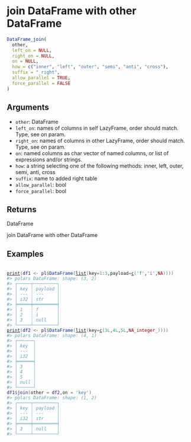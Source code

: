 # join DataFrame with other DataFrame

```r
DataFrame_join(
  other,
  left_on = NULL,
  right_on = NULL,
  on = NULL,
  how = c("inner", "left", "outer", "semi", "anti", "cross"),
  suffix = "_right",
  allow_parallel = TRUE,
  force_parallel = FALSE
)
```

## Arguments

- `other`: DataFrame
- `left_on`: names of columns in self LazyFrame, order should match. Type, see on param.
- `right_on`: names of columns in other LazyFrame, order should match. Type, see on param.
- `on`: named columns as char vector of named columns, or list of expressions and/or strings.
- `how`: a string selecting one of the following methods: inner, left, outer, semi, anti, cross
- `suffix`: name to added right table
- `allow_parallel`: bool
- `force_parallel`: bool

## Returns

DataFrame

join DataFrame with other DataFrame

## Examples

<pre class='r-example'> <code> <span class='r-in'><span></span></span>
<span class='r-in'><span><span class='fu'><a href='https://rdrr.io/r/base/print.html'>print</a></span><span class='op'>(</span><span class='va'>df1</span> <span class='op'>&lt;-</span> <span class='va'>pl</span><span class='op'>$</span><span class='fu'>DataFrame</span><span class='op'>(</span><span class='fu'><a href='https://rdrr.io/r/base/list.html'>list</a></span><span class='op'>(</span>key<span class='op'>=</span><span class='fl'>1</span><span class='op'>:</span><span class='fl'>3</span>,payload<span class='op'>=</span><span class='fu'><a href='https://rdrr.io/r/base/c.html'>c</a></span><span class='op'>(</span><span class='st'>'f'</span>,<span class='st'>'i'</span>,<span class='cn'>NA</span><span class='op'>)</span><span class='op'>)</span><span class='op'>)</span><span class='op'>)</span></span></span>
<span class='r-out co'><span class='r-pr'>#&gt;</span> polars DataFrame: shape: (3, 2)</span>
<span class='r-out co'><span class='r-pr'>#&gt;</span> ┌─────┬─────────┐</span>
<span class='r-out co'><span class='r-pr'>#&gt;</span> │ key ┆ payload │</span>
<span class='r-out co'><span class='r-pr'>#&gt;</span> │ --- ┆ ---     │</span>
<span class='r-out co'><span class='r-pr'>#&gt;</span> │ i32 ┆ str     │</span>
<span class='r-out co'><span class='r-pr'>#&gt;</span> ╞═════╪═════════╡</span>
<span class='r-out co'><span class='r-pr'>#&gt;</span> │ 1   ┆ f       │</span>
<span class='r-out co'><span class='r-pr'>#&gt;</span> │ 2   ┆ i       │</span>
<span class='r-out co'><span class='r-pr'>#&gt;</span> │ 3   ┆ null    │</span>
<span class='r-out co'><span class='r-pr'>#&gt;</span> └─────┴─────────┘</span>
<span class='r-in'><span><span class='fu'><a href='https://rdrr.io/r/base/print.html'>print</a></span><span class='op'>(</span><span class='va'>df2</span> <span class='op'>&lt;-</span> <span class='va'>pl</span><span class='op'>$</span><span class='fu'>DataFrame</span><span class='op'>(</span><span class='fu'><a href='https://rdrr.io/r/base/list.html'>list</a></span><span class='op'>(</span>key<span class='op'>=</span><span class='fu'><a href='https://rdrr.io/r/base/c.html'>c</a></span><span class='op'>(</span><span class='fl'>3L</span>,<span class='fl'>4L</span>,<span class='fl'>5L</span>,<span class='cn'>NA_integer_</span><span class='op'>)</span><span class='op'>)</span><span class='op'>)</span><span class='op'>)</span></span></span>
<span class='r-out co'><span class='r-pr'>#&gt;</span> polars DataFrame: shape: (4, 1)</span>
<span class='r-out co'><span class='r-pr'>#&gt;</span> ┌──────┐</span>
<span class='r-out co'><span class='r-pr'>#&gt;</span> │ key  │</span>
<span class='r-out co'><span class='r-pr'>#&gt;</span> │ ---  │</span>
<span class='r-out co'><span class='r-pr'>#&gt;</span> │ i32  │</span>
<span class='r-out co'><span class='r-pr'>#&gt;</span> ╞══════╡</span>
<span class='r-out co'><span class='r-pr'>#&gt;</span> │ 3    │</span>
<span class='r-out co'><span class='r-pr'>#&gt;</span> │ 4    │</span>
<span class='r-out co'><span class='r-pr'>#&gt;</span> │ 5    │</span>
<span class='r-out co'><span class='r-pr'>#&gt;</span> │ null │</span>
<span class='r-out co'><span class='r-pr'>#&gt;</span> └──────┘</span>
<span class='r-in'><span><span class='va'>df1</span><span class='op'>$</span><span class='fu'>join</span><span class='op'>(</span>other <span class='op'>=</span> <span class='va'>df2</span>,on <span class='op'>=</span> <span class='st'>'key'</span><span class='op'>)</span></span></span>
<span class='r-out co'><span class='r-pr'>#&gt;</span> polars DataFrame: shape: (1, 2)</span>
<span class='r-out co'><span class='r-pr'>#&gt;</span> ┌─────┬─────────┐</span>
<span class='r-out co'><span class='r-pr'>#&gt;</span> │ key ┆ payload │</span>
<span class='r-out co'><span class='r-pr'>#&gt;</span> │ --- ┆ ---     │</span>
<span class='r-out co'><span class='r-pr'>#&gt;</span> │ i32 ┆ str     │</span>
<span class='r-out co'><span class='r-pr'>#&gt;</span> ╞═════╪═════════╡</span>
<span class='r-out co'><span class='r-pr'>#&gt;</span> │ 3   ┆ null    │</span>
<span class='r-out co'><span class='r-pr'>#&gt;</span> └─────┴─────────┘</span>
 </code></pre>